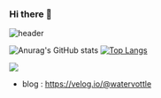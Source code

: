 ### Hi there 👋
![header](https://capsule-render.vercel.app/api?type=wave&color=auto&height=300&section=header&text=Soobyoung%20YOUN&fontSize=90)

![Anurag's GitHub stats](https://github-readme-stats.vercel.app/api?username=soobyoungYOUN&show_icons=true&theme=radical) [![Top Langs](https://github-readme-stats.vercel.app/api/top-langs/?username=soobyoungYOUN&langs_count=8)](https://github.com/soobyoungYOUN/github-readme-stats)

<img src="https://img.shields.io/badge/Python-FFCA28?style=flat-square&logo=Python&logoColor=white"/>

 
 

 
- blog : https://velog.io/@watervottle
<!--
**soobyoungYOUN/soobyoungYOUN** is a ✨ _special_ ✨ repository because its `README.md` (this file) appears on your GitHub profile.

Here are some ideas to get you started:

- 🔭 I’m currently working on ...
- 🌱 I’m currently learning ...
- 👯 I’m looking to collaborate on ...
- 🤔 I’m looking for help with ...
- 💬 Ask me about ...
- 📫 How to reach me: ...
- 😄 Pronouns: ...
- ⚡ Fun fact: ...
-->
